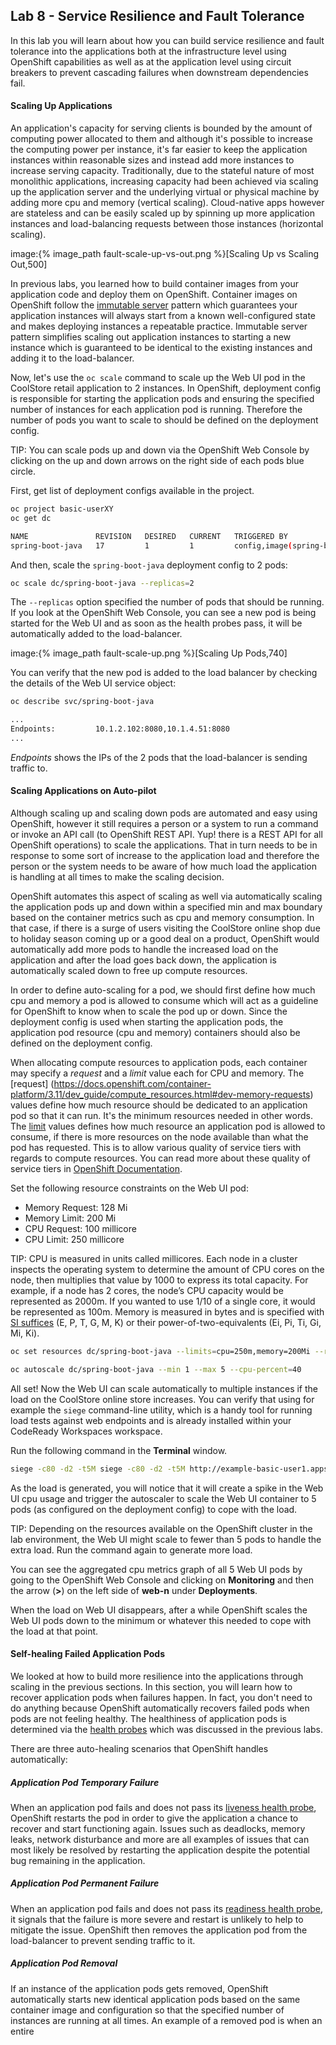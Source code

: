 ## Lab 8 - Service Resilience and Fault Tolerance

In this lab you will learn about how you can build service resilience and fault tolerance into 
the applications both at the infrastructure level using OpenShift capabilities as well as 
at the application level using circuit breakers to prevent cascading failures when 
downstream dependencies fail.

#### Scaling Up Applications

An application's capacity for serving clients is bounded by the amount of computing power 
allocated to them and although it's possible to increase the computing power per instance, 
it's far easier to keep the application instances within reasonable sizes and 
instead add more instances to increase serving capacity. Traditionally, due to 
the stateful nature of most monolithic applications, increasing capacity had been achieved 
via scaling up the application server and the underlying virtual or physical machine by adding 
more cpu and memory (vertical scaling). Cloud-native apps however are stateless and can be 
easily scaled up by spinning up more application instances and load-balancing requests 
between those instances (horizontal scaling).

image:{% image_path fault-scale-up-vs-out.png %}[Scaling Up vs Scaling Out,500]

In previous labs, you learned how to build container images from your application code and 
deploy them on OpenShift. Container images on OpenShift follow the 
[immutable server](https://martinfowler.com/bliki/ImmutableServer.html) pattern which guarantees 
your application instances will always start from a known well-configured state and makes 
deploying instances a repeatable practice. Immutable server pattern simplifies scaling out 
application instances to starting a new instance which is guaranteed to be identical to the 
existing instances and adding it to the load-balancer.

Now, let's use the `oc scale` command to scale up the Web UI pod in the CoolStore retail 
application to 2 instances. In OpenShift, deployment config is responsible for starting the 
application pods and ensuring the specified number of instances for each application pod 
is running. Therefore the number of pods you want to scale to should be defined on the 
deployment config.

TIP: You can scale pods up and down via the OpenShift Web Console by clicking on the up and 
down arrows on the right side of each pods blue circle.

First, get list of deployment configs available in the project.

```bash
oc project basic-userXY
oc get dc

NAME               REVISION   DESIRED   CURRENT   TRIGGERED BY
spring-boot-java   17         1         1         config,image(spring-boot-java:latest)

```

And then, scale the `spring-boot-java` deployment config to 2 pods:

```bash
oc scale dc/spring-boot-java --replicas=2
```

The `--replicas` option specified the number of pods that should be running. If you look 
at the OpenShift Web Console, you can see a new pod is being started for the Web UI and as soon 
as the health probes pass, it will be automatically added to the load-balancer.

image:{% image_path fault-scale-up.png %}[Scaling Up Pods,740]

You can verify that the new pod is added to the load balancer by checking the details of the 
Web UI service object:

```bash
oc describe svc/spring-boot-java

...
Endpoints:         10.1.2.102:8080,10.1.4.51:8080
...
```

*_Endpoints_* shows the IPs of the 2 pods that the load-balancer is sending traffic to.


#### Scaling Applications on Auto-pilot

Although scaling up and scaling down pods are automated and easy using OpenShift, however it still 
requires a person or a system to run a command or invoke an API call (to OpenShift REST API. Yup! there
is a REST API for all OpenShift operations) to scale the applications. That in turn needs to be in response 
to some sort of increase to the application load and therefore the person or the system needs to be aware of 
how much load the application is handling at all times to make the scaling decision.

OpenShift automates this aspect of scaling as well via automatically scaling the application pods up 
and down within a specified min and max boundary based on the container metrics such as cpu and memory 
consumption. In that case, if there is a surge of users visiting the CoolStore online shop due to 
holiday season coming up or a good deal on a product, OpenShift would automatically add more pods to 
handle the increased load on the application and after the load goes back down, the application is automatically scaled down to free up compute resources.

In order to define auto-scaling for a pod, we should first define how much cpu and memory a pod is 
allowed to consume which will act as a guideline for OpenShift to know when to scale the pod up or 
down. Since the deployment config is used when starting the application pods, the application pod resource 
(cpu and memory) containers should also be defined on the deployment config.

When allocating compute resources to application pods, each container may specify a *request*
and a *limit* value each for CPU and memory. The 
[request] (https://docs.openshift.com/container-platform/3.11/dev_guide/compute_resources.html#dev-memory-requests)
values define how much resource should be dedicated to an application pod so that it can run. It's 
the minimum resources needed in other words. The 
[limit](https://docs.openshift.com/container-platform/3.11/dev_guide/dev_guide/compute_resources.html#dev-memory-limits) values 
defines how much resource an application pod is allowed to consume, if there is more resources 
on the node available than what the pod has requested. This is to allow various quality of service 
tiers with regards to compute resources. You can read more about these quality of service tiers 
in [OpenShift Documentation](https://docs.openshift.com/container-platform/3.11/dev_guide/compute_resources.html#quality-of-service-tiers).

Set the following resource constraints on the Web UI pod:

* Memory Request: 128 Mi
* Memory Limit: 200 Mi
* CPU Request: 100 millicore
* CPU Limit: 250 millicore

TIP: CPU is measured in units called millicores. Each node in a cluster inspects the 
operating system to determine the amount of CPU cores on the node, then multiplies 
that value by 1000 to express its total capacity. For example, if a node has 2 cores, 
the node’s CPU capacity would be represented as 2000m. If you wanted to use 1/10 of 
a single core, it would be represented as 100m. Memory is measured in 
bytes and is specified with [SI suffices](https://docs.openshift.com/container-platform/3.11/dev_guide/compute_resources.html#dev-compute-resources) 
(E, P, T, G, M, K) or their power-of-two-equivalents (Ei, Pi, Ti, Gi, Mi, Ki).

```bash
oc set resources dc/spring-boot-java --limits=cpu=250m,memory=200Mi --requests=cpu=100m,memory=128Mi
```

```bash
oc autoscale dc/spring-boot-java --min 1 --max 5 --cpu-percent=40
```

All set! Now the Web UI can scale automatically to multiple instances if the load on the CoolStore 
online store increases. You can verify that using for example the `siege` command-line utility, which 
is a handy tool for running load tests against web endpoints and is already 
installed within your CodeReady Workspaces workspace. 

Run the following command in the **Terminal** window.

```bash
siege -c80 -d2 -t5M siege -c80 -d2 -t5M http://example-basic-user1.apps.devonfw2-a868.openshiftworkshop.com/load
```

As the load is generated, you will notice that it will create a spike in the 
Web UI cpu usage and trigger the autoscaler to scale the Web UI container to 5 pods (as configured 
on the deployment config) to cope with the load.

TIP: Depending on the resources available on the OpenShift cluster in the lab environment, 
the Web UI might scale to fewer than 5 pods to handle the extra load. Run the command again 
to generate more load.

You can see the aggregated cpu metrics graph of all 5 Web UI pods by going to the OpenShift Web Console and clicking on 
**Monitoring** and then the arrow (**>**) on the left side of **web-n** under **Deployments**.

When the load on Web UI disappears, after a while OpenShift scales the Web UI pods down to the minimum 
or whatever this needed to cope with the load at that point.

#### Self-healing Failed Application Pods

We looked at how to build more resilience into the applications through scaling in the 
previous sections. In this section, you will learn how to recover application pods when 
failures happen. In fact, you don't need to do anything because OpenShift automatically 
recovers failed pods when pods are not feeling healthy. The healthiness of application pods is determined via the 
[health probes](https://docs.openshift.com/container-platform/3.11/dev_guide/application_health.html#container-health-checks-using-probes) 
which was discussed in the previous labs.

There are three auto-healing scenarios that OpenShift handles automatically:

##### Application Pod Temporary Failure
When an application pod fails and does not pass its 
[liveness health probe](https://docs.openshift.com/container-platform/3.11/dev_guide/application_health.html#container-health-checks-using-probes),  
OpenShift restarts the pod in order to give the application a chance to recover and start functioning 
again. Issues such as deadlocks, memory leaks, network disturbance and more are all examples of issues 
that can most likely be resolved by restarting the application despite the potential bug remaining in the 
application.

##### Application Pod Permanent Failure
When an application pod fails and does not pass its 
[readiness health probe](https://docs.openshift.com/container-platform/3.11/dev_guide/application_health.html#container-health-checks-using-probes), 
it signals that the failure is more severe and restart is unlikely to help to mitigate the issue. OpenShift then 
removes the application pod from the load-balancer to prevent sending traffic to it.

##### Application Pod Removal
If an instance of the application pods gets removed, OpenShift automatically 
starts new identical application pods based on the same container image and configuration so that the 
specified number of instances are running at all times. An example of a removed pod is when an entire 

